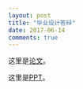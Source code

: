 ```yaml
---
layout: post
title: "毕业设计答辩"
date: 2017-06-14
comments: true
--- 
```


这里是[论文](/users/jcyang/assets/files/bachelor.pdf)。

这里是[PPT](/users/jcyang/assets/files/bachelor-slides.pdf)。
